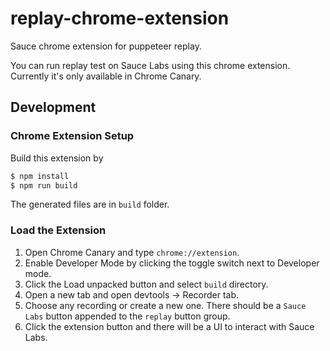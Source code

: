 # replay-chrome-extension
Sauce chrome extension for puppeteer replay.

You can run replay test on Sauce Labs using this chrome extension. Currently it's only available in Chrome Canary.

## Development
### Chrome Extension Setup

Build this extension by

```bash
$ npm install
$ npm run build
```

The generated files are in `build` folder.

### Load the Extension

1. Open Chrome Canary and type `chrome://extension`.
2. Enable Developer Mode by clicking the toggle switch next to Developer mode.
3. Click the Load unpacked button and select `build` directory.
4. Open a new tab and open devtools -> Recorder tab.
5. Choose any recording or create a new one. There should be a `Sauce Labs` button appended to the `replay` button group.
6. Click the extension button and there will be a UI to interact with Sauce Labs.
